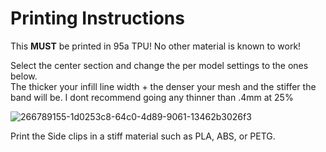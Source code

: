 # Printing Instructions

This **MUST** be printed in 95a TPU! No other material is known to work!

Select the center section and change the per model settings to the ones below.  
The thicker your infill line width + the denser your mesh and the stiffer the band will be. I dont recommend going any thinner than .4mm at 25%

![266789155-1d0253c8-64c0-4d89-9061-13462b3026f3](https://github.com/CapraAudio/CapraStrapra-Beyerdynamic/assets/122894651/793528b9-bd1a-4f2d-9458-075f85c507bf)

Print the Side clips in a stiff material such as PLA, ABS, or PETG.
